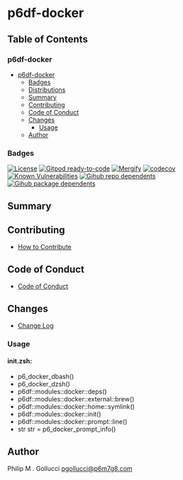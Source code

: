 # p6df-docker

## Table of Contents


### p6df-docker
- [p6df-docker](#p6df-docker)
  - [Badges](#badges)
  - [Distributions](#distributions)
  - [Summary](#summary)
  - [Contributing](#contributing)
  - [Code of Conduct](#code-of-conduct)
  - [Changes](#changes)
    - [Usage](#usage)
  - [Author](#author)

### Badges

[![License](https://img.shields.io/badge/License-Apache%202.0-yellowgreen.svg)](https://opensource.org/licenses/Apache-2.0)
[![Gitpod ready-to-code](https://img.shields.io/badge/Gitpod-ready--to--code-blue?logo=gitpod)](https://gitpod.io/#https://github.com/p6m7g8/p6df-docker)
[![Mergify](https://img.shields.io/endpoint.svg?url=https://gh.mergify.io/badges/p6m7g8/p6df-docker/&style=flat)](https://mergify.io)
[![codecov](https://codecov.io/gh/p6m7g8/p6df-docker/branch/master/graph/badge.svg?token=14Yj1fZbew)](https://codecov.io/gh/p6m7g8/p6df-docker)
[![Known Vulnerabilities](https://snyk.io/test/github/p6m7g8/p6df-docker/badge.svg?targetFile=package.json)](https://snyk.io/test/github/p6m7g8/p6df-docker?targetFile=package.json)
[![Gihub repo dependents](https://badgen.net/github/dependents-repo/p6m7g8/p6df-docker)](https://github.com/p6m7g8/p6df-docker/network/dependents?dependent_type=REPOSITORY)
[![Gihub package dependents](https://badgen.net/github/dependents-pkg/p6m7g8/p6df-docker)](https://github.com/p6m7g8/p6df-docker/network/dependents?dependent_type=PACKAGE)

## Summary

## Contributing

- [How to Contribute](CONTRIBUTING.md)

## Code of Conduct

- [Code of Conduct](https://github.com/p6m7g8/.github/blob/master/CODE_OF_CONDUCT.md)

## Changes

- [Change Log](CHANGELOG.md)

### Usage

#### init.zsh:

- p6_docker_dbash()
- p6_docker_dzsh()
- p6df::modules::docker::deps()
- p6df::modules::docker::external::brew()
- p6df::modules::docker::home::symlink()
- p6df::modules::docker::init()
- p6df::modules::docker::prompt::line()
- str str = p6_docker_prompt_info()


## Author

Philip M . Gollucci <pgollucci@p6m7g8.com>
